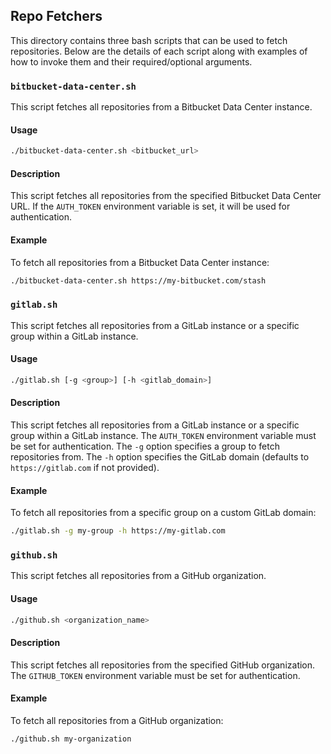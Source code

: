 ## Repo Fetchers

This directory contains three bash scripts that can be used to fetch repositories. Below are the details of each script along with examples of how to invoke them and their required/optional arguments.

### `bitbucket-data-center.sh`

This script fetches all repositories from a Bitbucket Data Center instance.

#### Usage
```sh
./bitbucket-data-center.sh <bitbucket_url>
```

#### Description
This script fetches all repositories from the specified Bitbucket Data Center URL. If the `AUTH_TOKEN` environment variable is set, it will be used for authentication.

#### Example
To fetch all repositories from a Bitbucket Data Center instance:
```sh
./bitbucket-data-center.sh https://my-bitbucket.com/stash
```

### `gitlab.sh`

This script fetches all repositories from a GitLab instance or a specific group within a GitLab instance.

#### Usage
```sh
./gitlab.sh [-g <group>] [-h <gitlab_domain>]
```

#### Description
This script fetches all repositories from a GitLab instance or a specific group within a GitLab instance. The `AUTH_TOKEN` environment variable must be set for authentication. The `-g` option specifies a group to fetch repositories from. The `-h` option specifies the GitLab domain (defaults to `https://gitlab.com` if not provided).

#### Example
To fetch all repositories from a specific group on a custom GitLab domain:
```sh
./gitlab.sh -g my-group -h https://my-gitlab.com
```

### `github.sh`

This script fetches all repositories from a GitHub organization.

#### Usage
```sh
./github.sh <organization_name>
```

#### Description
This script fetches all repositories from the specified GitHub organization. The `GITHUB_TOKEN` environment variable must be set for authentication.

#### Example
To fetch all repositories from a GitHub organization:
```sh
./github.sh my-organization
```

